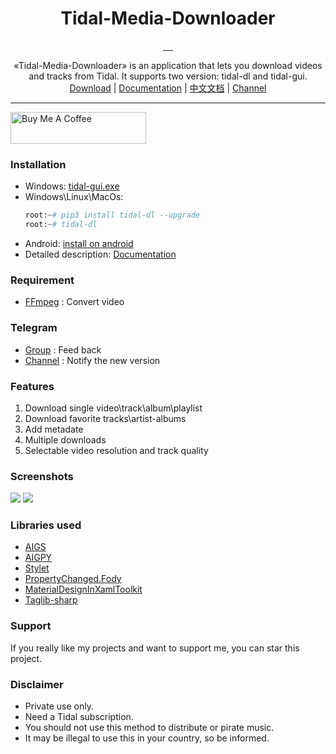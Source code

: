 <div align="center">
  <h1>Tidal-Media-Downloader</h1>
  <a href="https://github.com/yaronzz/Tidal-Media-Downloader/blob/master/LICENSE">
    <img src="https://img.shields.io/github/license/yaronzz/Tidal-Media-Downloader.svg?style=flat-square" alt="">
  </a>
  <a href="https://github.com/yaronzz/Tidal-Media-Downloader/releases">
    <img src="https://img.shields.io/github/v/release/yaronzz/Tidal-Media-Downloader.svg?style=flat-square" alt="">
  </a>
  
  <a href="https://www.python.org/">
    <img src="https://img.shields.io/github/issues/yaronzz/Tidal-Media-Downloader.svg?style=flat-square" alt="">
  </a>
  <a href="https://github.com/yaronzz/Tidal-Media-Downloader">
    <img src="https://img.shields.io/github/downloads/yaronzz/Tidal-Media-Downloader/total?label=tidal-gui%20download" alt="">
  </a>
  <a href="https://pypi.org/project/tidal-dl/">
    <img src="https://img.shields.io/pypi/dm/tidal-dl?label=tidal-dl%20download" alt="">
  </a>
</div>
<p align="center">
  «Tidal-Media-Downloader» is an application that lets you download videos and tracks from Tidal. It supports two version: tidal-dl and tidal-gui. 
    <br>
        <a href="https://github.com/yaronzz/Tidal-Media-Downloader/releases">Download</a> |
        <a href="https://yaronzz.top/post/tidal_dl_installation/">Documentation</a> |
        <a href="https://yaronzz.top/post/tidal_dl_installation_chn/">中文文档</a> |
        <a href="https://t.me/Tidal_Media_Downloader">Channel</a>
    <br>
</p>

----
<a href="https://www.buymeacoffee.com/yaronzz" target="_blank"><img src="https://cdn.buymeacoffee.com/buttons/default-orange.png" alt="Buy Me A Coffee" style="height: 51px !important;width: 217px !important;" ></a>

### **Installation**
- Windows: [tidal-gui.exe](https://github.com/yaronzz/Tidal-Media-Downloader/releases)
- Windows\Linux\MacOs:
  ``` python
  root:~# pip3 install tidal-dl --upgrade
  root:~# tidal-dl 
  ```
- Android: [install on android](https://t.me/tidal_dl_bot)
- Detailed description: [Documentation](https://yaronzz.top/post/tidal_dl_installation/)

### **Requirement**
- [FFmpeg](http://ffmpeg.org/) : Convert video

### **Telegram**
- [Group](https://t.me/tidal_group) : Feed back
- [Channel](https://t.me/Tidal_Media_Downloader) : Notify the new version 

### **Features**
1. Download single video\track\album\playlist
2. Download favorite tracks\artist-albums
3. Add metadate
4. Multiple downloads
5. Selectable video resolution and track quality

### **Screenshots**
![](https://cdn.jsdelivr.net/gh/yaronzz/CDN@latest/blog/tidal/tidal_dl_log.jpg)
![](https://cdn.jsdelivr.net/gh/yaronzz/CDN@latest/blog/tidal/tidal_gui_example.jpg)

### **Libraries used**
- [AIGS](https://github.com/yaronzz/AIGS)
- [AIGPY](https://github.com/yaronzz/AIGPY)
- [Stylet](https://github.com/canton7/Stylet)
- [PropertyChanged.Fody](https://github.com/Fody/PropertyChanged)
- [MaterialDesignInXamlToolkit](https://github.com/ButchersBoy/MaterialDesignInXamlToolkit)
- [Taglib-sharp](https://github.com/mono/taglib-sharp)

### **Support**
If you really like my projects and want to support me, you can star this project. 

### **Disclaimer**
- Private use only.
- Need a Tidal subscription. 
- You should not use this method to distribute or pirate music.
- It may be illegal to use this in your country, so be informed.
